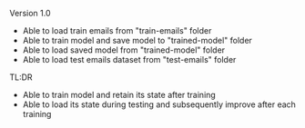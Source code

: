 Version 1.0
- Able to load train emails from "train-emails" folder
- Able to train model and save model to "trained-model" folder
- Able to load saved model from "trained-model" folder
- Able to load test emails dataset from "test-emails" folder

TL:DR
- Able to train model and retain its state after training
- Able to load its state during testing and subsequently improve after each training

